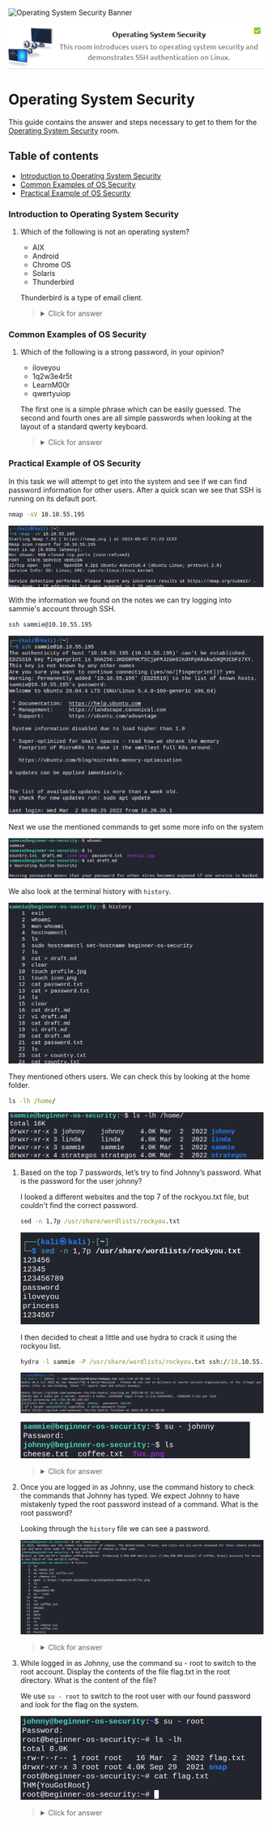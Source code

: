 ![Operating System Security Banner](https://assets.tryhackme.com/room-banners/intro-to-offensive-security.png)

<p align="center">
   <img src="https://github.com/Kevinovitz/TryHackMe_Writeups/blob/main/operatingsystemsecurity/Operating_System_Security_Cover.png" alt="Operating System Security Logo">
</p>

# Operating System Security

This guide contains the answer and steps necessary to get to them for the [Operating System Security](https://tryhackme.com/room/operatingsystemsecurity) room.

## Table of contents

- [Introduction to Operating System Security](#introduction-to-operating-system-security)
- [Common Examples of OS Security](#common-examples-of-os-security)
- [Practical Example of OS Security](#practical-examples-of-os-security)

### Introduction to Operating System Security

1. Which of the following is not an operating system?

   - AIX
   - Android
   - Chrome OS
   - Solaris
   - Thunderbird

   Thunderbird is a type of email client.

   ><details><summary>Click for answer</summary>Thunderbird</details>

### Common Examples of OS Security

1. Which of the following is a strong password, in your opinion?

   - iloveyou
   - 1q2w3e4r5t
   - LearnM00r
   - qwertyuiop

   The first one is a simple phrase which can be easily guessed. The second and fourth ones are all simple passwords when looking at the layout of a standard qwerty keyboard.

   ><details><summary>Click for answer</summary>LearnM00r</details>

### Practical Example of OS Security

In this task we will attempt to get into the system and see if we can find password information for other users. After a quick scan we see that SSH is running on its default port.

```cmd
nmap -sV 10.10.55.195
```

![Nmap](https://github.com/Kevinovitz/TryHackMe_Writeups/blob/main/operatingsystemsecurity/Operating_System_Security_Nmap.png)

With the information we found on the notes we can try logging into sammie's account through SSH.

```cmd
ssh sammie@10.10.55.195
```

![SSH Sammie Login](https://github.com/Kevinovitz/TryHackMe_Writeups/blob/main/operatingsystemsecurity/Operating_System_Security_SSH_Sammie_Login.png)

Next we use the mentioned commands to get some more info on the system

![Sammie Commands](https://github.com/Kevinovitz/TryHackMe_Writeups/blob/main/operatingsystemsecurity/Operating_System_Security_Sammie_Commands.png)

We also look at the terminal history with `history`.

![Sammie History](https://github.com/Kevinovitz/TryHackMe_Writeups/blob/main/operatingsystemsecurity/Operating_System_Security_Sammie_History.png)

They mentioned others users. We can check this by looking at the home folder.

```cmd
ls -lh /home/
```

![Users](https://github.com/Kevinovitz/TryHackMe_Writeups/blob/main/operatingsystemsecurity/Operating_System_Security_Users.png)

1. Based on the top 7 passwords, let’s try to find Johnny’s password. What is the password for the user johnny?

   I looked a different websites and the top 7 of the rockyou.txt file, but couldn't find the correct password.
   
   ```cmd
   sed -n 1,7p /usr/share/wordlists/rockyou.txt
   ```
   
   ![Top 7 Rockyou](https://github.com/Kevinovitz/TryHackMe_Writeups/blob/main/operatingsystemsecurity/Operating_System_Security_Top_7_Rockyou.png)
   
   I then decided to cheat a little and use hydra to crack it using the rockyou list.
   
   ```cmd
   hydra -l sammie -P /usr/share/wordlists/rockyou.txt ssh://10.10.55.195 -t 4
   ```
   
   ![Hydra Johnny](https://github.com/Kevinovitz/TryHackMe_Writeups/blob/main/operatingsystemsecurity/Operating_System_Security_Hydra_Johnny.png)
   
   ![Johnny Login](https://github.com/Kevinovitz/TryHackMe_Writeups/blob/main/operatingsystemsecurity/Operating_System_Security_Johnny_Login.png)

   ><details><summary>Click for answer</summary>abc123</details>

2. Once you are logged in as Johnny, use the command history to check the commands that Johnny has typed. We expect Johnny to have mistakenly typed the root password instead of a command. What is the root password?

   Looking through the `history` file we can see a password.
   
   ![Johnny Files](https://github.com/Kevinovitz/TryHackMe_Writeups/blob/main/operatingsystemsecurity/Operating_System_Security_Johnny_Files.png)

   ><details><summary>Click for answer</summary>happyHack!NG</details>

3. While logged in as Johnny, use the command su - root to switch to the root account. Display the contents of the file flag.txt in the root directory. What is the content of the file?

   We use `su - root` to switch to the root user with our found password and look for the flag on the system.
   
   ![Root](https://github.com/Kevinovitz/TryHackMe_Writeups/blob/main/operatingsystemsecurity/Operating_System_Security_Root.png)

   ><details><summary>Click for answer</summary>THM{YouGotRoot}</details>
